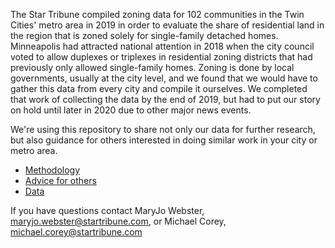 The Star Tribune compiled zoning data for 102 communities in the Twin Cities' metro area in 2019 in order to evaluate the share of residential land in the region that is zoned solely for single-family detached homes. Minneapolis had attracted national attention in 2018 when the city council voted to allow duplexes or triplexes in residential zoning districts that had previously only allowed single-family homes. Zoning is done by local governments, usually at the city level, and we found that we would have to gather this data from every city and compile it ourselves. We completed that work of collecting the data by the end of 2019, but had to put our story on hold until later in 2020 due to other major news events.

We're using this repository to share not only our data for further research, but also guidance for others interested in doing similar work in your city or metro area.

- [Methodology](methodology.md)
- [Advice for others](howto.md)
- [Data](data.md)

If you have questions contact MaryJo Webster, [maryjo.webster@startribune.com](mailto:maryjo.webster@startribune.com), or Michael Corey, [michael.corey@startribune.com](mailto:michael.corey@startribune.com)
